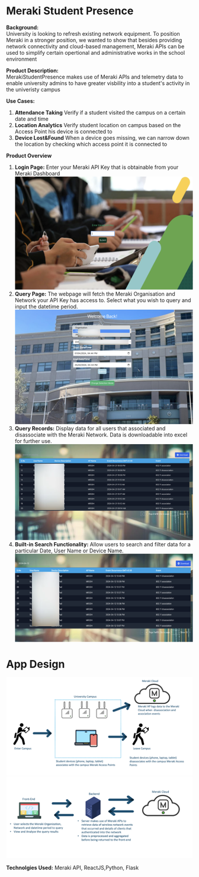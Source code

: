 # Meraki Student Presence

**Background:** <br/> University is looking to refresh existing network equipment. To position Meraki in a stronger position, we wanted to show that besides providing network connectivity and cloud-based management,
Meraki APIs can be used to simplify certain opertional and administrative works in the school environment 
<br/>

**Product Description:** <br/>
MerakiStudentPresence makes use of Meraki APIs and telemetry data to enable university admins to have greater visbility into a student's activity in the univeristy campus <br/>

**Use Cases:** 
1. **Attendance Taking** Verify if a student visited the campus on a certain date and time
2. **Location Analytics** Verify student location on campus based on the Access Point his device is connected to
3. **Device Lost&Found** When a device goes missing, we can narrow down the location by checking which access point it is connected to

**Product Overview**<br/>
1. **Login Page:<space>** Enter your Meraki API Key that is obtainable from your Meraki Dashboard <br/>
![App Interface Diagram](https://github.com/jiajiacisco/MerakiStudentPresence/blob/main/images/p3.png)
3. **Query Page:<space>** The webpage will fetch the Meraki Organisation and Network your API Key has access to. Select what you wish to query and input the datetime period. <br/>
![App Interface Diagram](https://github.com/jiajiacisco/MerakiStudentPresence/blob/main/images/p4.png)
4. **Query Records:<space>** Display data for all users that associated and disassociate with the Meraki Network. Data is downloadable into excel for further use. <br/>
![App Interface Diagram](https://github.com/jiajiacisco/MerakiStudentPresence/blob/main/images/p5.png)
5. **Built-in Search Functionality:<space>** Allow users to search and filter data for a particular Date, User Name or Device Name. <br/>
![App Interface Diagram](https://github.com/jiajiacisco/MerakiStudentPresence/blob/main/images/p6.png)

# App Design <br />
![Overall Block Diagram](https://github.com/jiajiacisco/MerakiStudentPresence/blob/main/images/p1.png)
![Overall Block Diagram](https://github.com/jiajiacisco/MerakiStudentPresence/blob/main/images/p2.png)

**Technolgies Used:** 
Meraki API, ReactJS,Python, Flask




